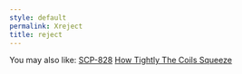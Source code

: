 ```yaml
---
style: default
permalink: Xreject
title: reject
---
```

You may also like:
[SCP-828](http://scp-wiki.net/scp-828)
[How Tightly The Coils Squeeze](http://scp-wiki.net/how-tightly-the-coils-squeeze)